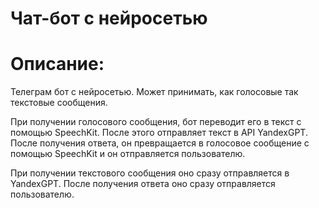 # Чат-бот  с нейросетью

# Описание:
Телеграм бот с нейросетью. Может принимать, как голосовые так текстовые 
сообщения. 

При получении голосового сообщения, бот переводит его в текст
с помощью SpeechKit. После этого отправляет текст в API YandexGPT. После 
получения ответа, он превращается в голосовое сообщение с помощью SpeechKit
и он отправляется пользователю. 

При получении текстового сообщения оно сразу отправляется в YandexGPT.
После получения ответа оно сразу отправляется пользователю.